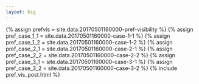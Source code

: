 ```yaml
---
layout: big
---
```

{% assign prefvis = site.data.20170501160000-pref-visibility %}
{% assign pref_case_1_1 = site.data.20170501160000-case-1-1 %}
{% assign pref_case_1_2 = site.data.20170501160000-case-1-2 %}
{% assign pref_case_2_1 = site.data.20170501160000-case-2-1 %}
{% assign pref_case_2_2 = site.data.20170501160000-case-2-2 %}
{% assign pref_case_3_1 = site.data.20170501160000-case-3-1 %}
{% assign pref_case_3_2 = site.data.20170501160000-case-3-2 %}
{% include pref_vis_post.html %}
